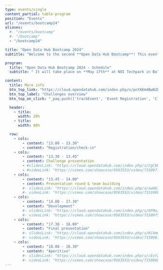 ```yaml
---
type: events/single
content_partial: table-program
position: "Events"
url: "/events/bootcamp24"
aliases:
  #- "/events/bootcamp"
  #- "/bootcamp"
  - "/bootcamp24"

title: "Open Data Hub Bootcamp 2024"
subtitle: "Welcome to the second **Open Data Hub Bootcamp**! This event will be an initiative of the Open Data Hub designed to provide an opportunity for our **community**, and anyone who wants to join, to develop or enhance the Open Data Hub together with the Open Data Hub core team following the latest trend of learning by doing. Whether you are a _developer, creator, designer, data expert, entrepreneur, tech geek or just someone who loves coding_, we encourage you to get involved in the next editions of the event!"

program:
  title: "Open Data Hub Bootcamp 2024 - Schedule"
  subtitle: " It will take place on **May 17th** at NOI Techpark in Bolzano/Bozen, Italy. Participants will work in teams during the three-hour programme, collaborating, communicating, learning from each other, and sharing best practice methodologies. The focus will be on solving real-world business challenges, with three teams collaborating throughout the program. The event will be held in English. Participation will be free of charge."

content:
  title: More info
  btn_top_link: "https://cloud.opendatahub.com/index.php/s/pntKKm4BwN2BjsX"
  btn_top_label: "Challenges overview"
  btn_top_on_click: "_paq.push(['trackEvent', 'Event Registration', 'Click', 'Open Data Hub Day']);"

  header:
    - title: 
      width: 20%
    - title: 
      width: 80%

  row:
    - cols:
        - content: "13.00 - 13.30"
        - content: "Registration/check-in"
    - cols:
        - content: "13.30 - 13.45"
        - content: Challenge presentation
        - #slidesLink: "https://cloud.opendatahub.com/index.php/s/CgCbK2eGZexxiBA"
        - #videoLink: "https://vimeo.com/showcase/9563553/video/715097183"
    - cols:
        - content: "13.45 - 14.00"
        - content: Presentation round & team building
        #- slidesLink: "https://cloud.opendatahub.com/index.php/s/awHA7adeY7MNRpP"
        #- videoLink: "https://vimeo.com/showcase/9563553/video/715100887"
    - cols:
        - content: "14.00 - 17.30"
        - content: "Development"
        #- slidesLink: "https://cloud.opendatahub.com/index.php/s/GFMoJJat538WZkd"
        #- videoLink: "https://vimeo.com/showcase/9563553/video/715097586"
    - cols:
        - content: "17.30 - 18.00"
        - content: "Final presentation"
        #- slidesLink: "https://cloud.opendatahub.com/index.php/s/KC4mQy4S3agGSBf"
        #- videoLink: "https://vimeo.com/showcase/9563553/video/715098141"
    - cols:
        - content: "18.00 - 18.30"
        - content: "Aperitivo"
        #- slidesLink: "https://cloud.opendatahub.com/index.php/s/cExYZ5DyW23Fswi"
        #- videoLink: "https://vimeo.com/showcase/9563553/video/715098854"
---
```

